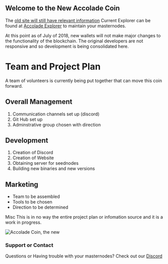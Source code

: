 ## Welcome to the New Accolade Coin 

The [old site will still have relevant information](http://accoladecoin.com/) 
Current Explorer can be found at [Accolade Explorer](http://explorer.accocoin.com/) to maintain your masternodes.

At this point as of July of 2018, new wallets will not make major changes to the functionality of the blockchain. The original developers are not responsive and so development is being consolidated here.

# Team and Project Plan
A team of volunteers is currently being put together that can move this coin forward.

## Overall Management

  1. Communication channels set up (discord)
  2. Git Hub set up
  3. Adminstrative group chosen with direction
  
## Development
  
  1. Creation of Discord
  2. Creation of Website
  3. Obtaining server for seednodes
  4. Building new binaries and new versions

## Marketing
  
  - Team to be assembled  
  - Tools to be chosen
  - Direction to be determined

Misc
This is in no way the entire project plan or infomation source and it is a work in progress.

![Accolade Coin, the new](https://github.com/accoladenew/InitialWebsiteForAccoladeNew/raw/master/accoladevision.jpg)

### Support or Contact

Questions or Having trouble with your masternodes? Check out our [Discord](https://discordapp.com/api/guilds/473923144239939585/widget.json)


